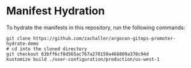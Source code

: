 # Manifest Hydration

To hydrate the manifests in this repository, run the following commands:

```shell
git clone https://github.com/zachaller/argocon-gitops-promoter-hydrate-demo
# cd into the cloned directory
git checkout 63bff6cf8d565ac767a278159a468809a370c94d
kustomize build ./user-configuration/production/us-west-1
```
